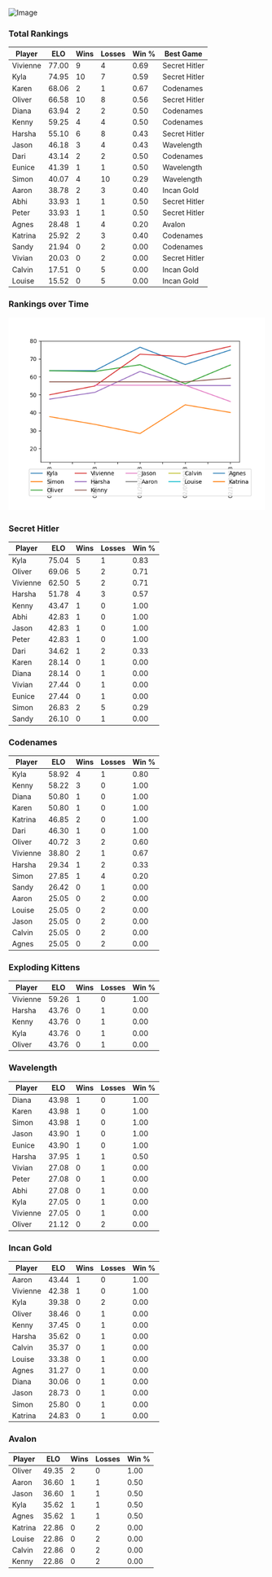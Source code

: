 
![Image](https://media.architecturaldigest.com/photos/618036966ba9675f212cc805/16:9/w_2560%2Cc_limit/SquidGame_Season1_Episode1_00_44_44_16.jpg)

### Total Rankings

| Player | ELO | Wins | Losses | Win % | Best Game |
| --- | --- | --- | --- | --- | --- |
| Vivienne | 77.00 | 9 | 4 | 0.69 | Secret Hitler |
| Kyla | 74.95 | 10 | 7 | 0.59 | Secret Hitler |
| Karen | 68.06 | 2 | 1 | 0.67 | Codenames |
| Oliver | 66.58 | 10 | 8 | 0.56 | Secret Hitler |
| Diana | 63.94 | 2 | 2 | 0.50 | Codenames |
| Kenny | 59.25 | 4 | 4 | 0.50 | Codenames |
| Harsha | 55.10 | 6 | 8 | 0.43 | Secret Hitler |
| Jason | 46.18 | 3 | 4 | 0.43 | Wavelength |
| Dari | 43.14 | 2 | 2 | 0.50 | Codenames |
| Eunice | 41.39 | 1 | 1 | 0.50 | Wavelength |
| Simon | 40.07 | 4 | 10 | 0.29 | Wavelength |
| Aaron | 38.78 | 2 | 3 | 0.40 | Incan Gold |
| Abhi | 33.93 | 1 | 1 | 0.50 | Secret Hitler |
| Peter | 33.93 | 1 | 1 | 0.50 | Secret Hitler |
| Agnes | 28.48 | 1 | 4 | 0.20 | Avalon |
| Katrina | 25.92 | 2 | 3 | 0.40 | Codenames |
| Sandy | 21.94 | 0 | 2 | 0.00 | Codenames |
| Vivian | 20.03 | 0 | 2 | 0.00 | Secret Hitler |
| Calvin | 17.51 | 0 | 5 | 0.00 | Incan Gold |
| Louise | 15.52 | 0 | 5 | 0.00 | Incan Gold |

### Rankings over Time
![Image](rankings.png)

### Secret Hitler

| Player | ELO | Wins | Losses | Win % |
| --- | --- | --- | --- | --- |
| Kyla | 75.04  | 5 | 1 | 0.83 |
| Oliver | 69.06  | 5 | 2 | 0.71 |
| Vivienne | 62.50  | 5 | 2 | 0.71 |
| Harsha | 51.78  | 4 | 3 | 0.57 |
| Kenny | 43.47  | 1 | 0 | 1.00 |
| Abhi | 42.83  | 1 | 0 | 1.00 |
| Jason | 42.83  | 1 | 0 | 1.00 |
| Peter | 42.83  | 1 | 0 | 1.00 |
| Dari | 34.62  | 1 | 2 | 0.33 |
| Karen | 28.14  | 0 | 1 | 0.00 |
| Diana | 28.14  | 0 | 1 | 0.00 |
| Vivian | 27.44  | 0 | 1 | 0.00 |
| Eunice | 27.44  | 0 | 1 | 0.00 |
| Simon | 26.83  | 2 | 5 | 0.29 |
| Sandy | 26.10  | 0 | 1 | 0.00 |

### Codenames

| Player | ELO | Wins | Losses | Win % |
| --- | --- | --- | --- | --- |
| Kyla | 58.92  | 4 | 1 | 0.80 |
| Kenny | 58.22  | 3 | 0 | 1.00 |
| Diana | 50.80  | 1 | 0 | 1.00 |
| Karen | 50.80  | 1 | 0 | 1.00 |
| Katrina | 46.85  | 2 | 0 | 1.00 |
| Dari | 46.30  | 1 | 0 | 1.00 |
| Oliver | 40.72  | 3 | 2 | 0.60 |
| Vivienne | 38.80  | 2 | 1 | 0.67 |
| Harsha | 29.34  | 1 | 2 | 0.33 |
| Simon | 27.85  | 1 | 4 | 0.20 |
| Sandy | 26.42  | 0 | 1 | 0.00 |
| Aaron | 25.05  | 0 | 2 | 0.00 |
| Louise | 25.05  | 0 | 2 | 0.00 |
| Jason | 25.05  | 0 | 2 | 0.00 |
| Calvin | 25.05  | 0 | 2 | 0.00 |
| Agnes | 25.05  | 0 | 2 | 0.00 |

### Exploding Kittens

| Player | ELO | Wins | Losses | Win % |
| --- | --- | --- | --- | --- |
| Vivienne | 59.26  | 1 | 0 | 1.00 |
| Harsha | 43.76  | 0 | 1 | 0.00 |
| Kenny | 43.76  | 0 | 1 | 0.00 |
| Kyla | 43.76  | 0 | 1 | 0.00 |
| Oliver | 43.76  | 0 | 1 | 0.00 |

### Wavelength

| Player | ELO | Wins | Losses | Win % |
| --- | --- | --- | --- | --- |
| Diana | 43.98  | 1 | 0 | 1.00 |
| Karen | 43.98  | 1 | 0 | 1.00 |
| Simon | 43.98  | 1 | 0 | 1.00 |
| Jason | 43.90  | 1 | 0 | 1.00 |
| Eunice | 43.90  | 1 | 0 | 1.00 |
| Harsha | 37.95  | 1 | 1 | 0.50 |
| Vivian | 27.08  | 0 | 1 | 0.00 |
| Peter | 27.08  | 0 | 1 | 0.00 |
| Abhi | 27.08  | 0 | 1 | 0.00 |
| Kyla | 27.05  | 0 | 1 | 0.00 |
| Vivienne | 27.05  | 0 | 1 | 0.00 |
| Oliver | 21.12  | 0 | 2 | 0.00 |

### Incan Gold

| Player | ELO | Wins | Losses | Win % |
| --- | --- | --- | --- | --- |
| Aaron | 43.44  | 1 | 0 | 1.00 |
| Vivienne | 42.38  | 1 | 0 | 1.00 |
| Kyla | 39.38  | 0 | 2 | 0.00 |
| Oliver | 38.46  | 0 | 1 | 0.00 |
| Kenny | 37.45  | 0 | 1 | 0.00 |
| Harsha | 35.62  | 0 | 1 | 0.00 |
| Calvin | 35.37  | 0 | 1 | 0.00 |
| Louise | 33.38  | 0 | 1 | 0.00 |
| Agnes | 31.27  | 0 | 1 | 0.00 |
| Diana | 30.06  | 0 | 1 | 0.00 |
| Jason | 28.73  | 0 | 1 | 0.00 |
| Simon | 25.80  | 0 | 1 | 0.00 |
| Katrina | 24.83  | 0 | 1 | 0.00 |

### Avalon

| Player | ELO | Wins | Losses | Win % |
| --- | --- | --- | --- | --- |
| Oliver | 49.35  | 2 | 0 | 1.00 |
| Aaron | 36.60  | 1 | 1 | 0.50 |
| Jason | 36.60  | 1 | 1 | 0.50 |
| Kyla | 35.62  | 1 | 1 | 0.50 |
| Agnes | 35.62  | 1 | 1 | 0.50 |
| Katrina | 22.86  | 0 | 2 | 0.00 |
| Louise | 22.86  | 0 | 2 | 0.00 |
| Calvin | 22.86  | 0 | 2 | 0.00 |
| Kenny | 22.86  | 0 | 2 | 0.00 |